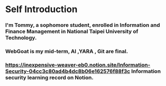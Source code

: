 # **Self Introduction**
### I'm Tommy, a sophomore student, enrolled in Information and Finance Management in National Taipei University of Technology.
### WebGoat is my mid-term, AI ,YARA , Git are final.
### https://inexpensive-weaver-eb0.notion.site/Information-Security-04cc3c80ad4b4dc8b06e162576f88f3c Information security learning record on Notion.
